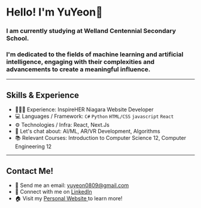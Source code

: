 # Hello! I'm YuYeon👋
### I am currently studying at Welland Centennial Secondary School.
### I'm dedicated to the fields of machine learning and artificial intelligence, engaging with their complexities and advancements to create a meaningful influence.

---
## Skills & Experience
- 👨🏻‍💻 Experience: InspireHER Niagara Website Developer
- 💻 Languages / Framework: `C#` `Python` `HTML/CSS` `javascript` `React`
- ⚙️ Technologies / Infra: React, Next.Js
- 💬 Let's chat about: AI/ML, AR/VR Development, Algorithms
- 📚 Relevant Courses: Introduction to Computer Science 12, Computer Engineering 12

---
## Contact Me!
- 📧 Send me an email: yuyeon0809@gmail.com
- 🔗 Connect with me on <a href="www.linkedin.com/in/yuyeon"> LinkedIn </a>
- 🏠 Visit my <a href="https://donghwui.com/%22%3E"> Personal Website </a> to learn more!

